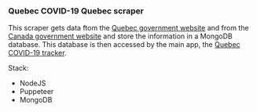### Quebec COVID-19 Quebec scraper

This scraper gets data ftom the [Quebec government website](https://www.quebec.ca/sante/problemes-de-sante/a-z/coronavirus-2019/situation-coronavirus-quebec/) and from the [Canada government website](https://www.canada.ca/en/public-health/services/diseases/coronavirus-disease-covid-19.html) and store the information in a MongoDB database. This database is then accessed by the main app, the [Quebec COVID-19 tracker](https://github.com/tiagomota79/qc-covid19-tracker).

Stack:

- NodeJS
- Puppeteer
- MongoDB
